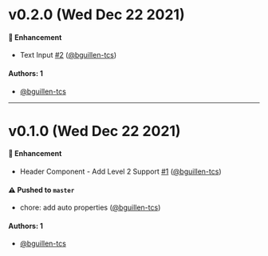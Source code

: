 # v0.2.0 (Wed Dec 22 2021)

#### 🚀 Enhancement

- Text Input [#2](https://github.com/bguillen-tcs/auto-poc/pull/2) ([@bguillen-tcs](https://github.com/bguillen-tcs))

#### Authors: 1

- [@bguillen-tcs](https://github.com/bguillen-tcs)

---

# v0.1.0 (Wed Dec 22 2021)

#### 🚀 Enhancement

- Header Component - Add Level 2 Support [#1](https://github.com/bguillen-tcs/auto-poc/pull/1) ([@bguillen-tcs](https://github.com/bguillen-tcs))

#### ⚠️ Pushed to `master`

- chore: add auto properties ([@bguillen-tcs](https://github.com/bguillen-tcs))

#### Authors: 1

- [@bguillen-tcs](https://github.com/bguillen-tcs)
